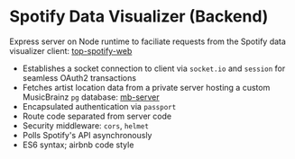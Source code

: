 # Spotify Data Visualizer (Backend)

Express server on Node runtime to faciliate requests from the Spotify data visualizer client: [top-spotify-web](https://github.com/scjohnson16/top-spotify-web)

* Establishes a socket connection to client via `socket.io` and `session` for seamless OAuth2 transactions
* Fetches artist location data from a private server hosting a custom MusicBrainz `pg` database: [mb-server](https://github.com/scjohnson16/mb-server)
* Encapsulated authentication via `passport`
* Route code separated from server code
* Security middleware: `cors`, `helmet`
* Polls Spotify's API asynchronously
* ES6 syntax; airbnb code style
